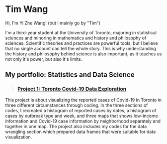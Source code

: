 # Tim Wang

Hi, I'm Yi Zhe Wang! (but I mainly go by "Tim")

I'm a third-year student at the University of Toronto, majoring in statistical sciences and minoring in mathematics and history and philosophy of sciences. Scientific theories and practices are powerful tools, but I believe that no single account can tell the whole story. This is why understanding the history and philosophy behind science is also important, as it teaches us not only it's power, but also it's limits. 

## My portfolio: Statistics and Data Science

> ### [Project 1: Toronto Covid-19 Data Exploration](https://github.com/Not20913/PCV/blob/main/sta303_data-exploration_task_completed.pdf)

This project is about visualizing the reported cases of Covid-19 in Toronto in three different circumstances through coding. In the three sections of codes, I recreated a histogram of reported cases by dates, a histogram of cases by outbreak type and week, and three maps that shows low-income information and Covid-19 case information by neighborhood separately and together in one map. The project also includes my codes for the data wrangling section which prepared data frames that were suitable for data visualization.


